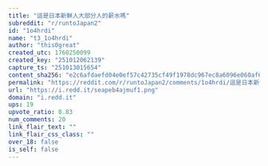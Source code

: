 ```yaml
---
title: "這是日本新鮮人大部分人的薪水嗎"
subreddit: "r/runtoJapan2"
id: "1o4hrdi"
name: "t3_1o4hrdi"
author: "this0great"
created_utc: 1760250099
created_key: "251012062139"
capture_ts: "251013015654"
content_sha256: "e2c6afdaefd04e0ef57c42735cf49f1978dc967ec8a6096e060af6bfe0686c22"
permalink: "https://reddit.com/r/runtoJapan2/comments/1o4hrdi/這是日本新鮮人大部分人的薪水嗎/"
url: "https://i.redd.it/seapeb4ajmuf1.png"
domain: "i.redd.it"
ups: 19
upvote_ratio: 0.83
num_comments: 20
link_flair_text: ""
link_flair_css_class: ""
over_18: false
is_self: false
---
```


